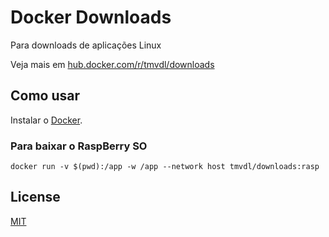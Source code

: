 # Docker Downloads

Para downloads de aplicações Linux

Veja mais em [hub.docker.com/r/tmvdl/downloads](https://hub.docker.com/r/tmvdl/downloads)

## Como usar

Instalar o [Docker](https://docs.docker.com/engine/install/).

### Para baixar o RaspBerry SO

```
docker run -v $(pwd):/app -w /app --network host tmvdl/downloads:rasp
```

## License

[MIT](./LICENSE) 
